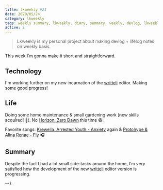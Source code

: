 ```yaml
---
title: lkweekly #21
date: 2020/05/24
category: lkweekly
tags: weekly summary, lkweekly, diary, summary, weekly, devlog, lkweekly2020
active: 2
---
```


> Lkweekly is my personal project about making devlog + lifelog notes on weekly basis.

This week I'm gonna make it short and straightforward.

## Technology

I'm working further on my new incarnation of the [writteli](https://github.com/writteli/) editor. Making some good progress!

## Life

Doing some home maintenance & small gardening work (new skills acquired! 💪). No [Horizon: Zero Dawn](https://www.playstation.com/en-gb/games/horizon-zero-dawn-ps4/) this time 😆.

Favorite songs: [Krewella, Arrested Youth - Anxiety](https://open.spotify.com/track/3MIDI56fBQenFrMMz2cO7i?si=e-BA2cYMTqqV7VSOFRin9w) again & [Protohype & Alina Renae - Fly](https://open.spotify.com/track/3Kx1twfUQNJYQOsMQRybTM?si=EdhI71ekQ7CaIkJ9fmMfwg) 🎧

## Summary

Despite the fact I had a lot small side-tasks around the home, I'm very satisfied how the development of the new [writteli](https://github.com/writteli/) editor version is progressing.

-- ł.